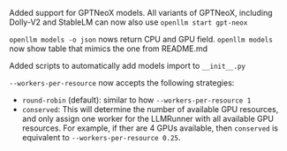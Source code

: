 Added support for GPTNeoX models. All variants of GPTNeoX, including Dolly-V2
and StableLM can now also use `openllm start gpt-neox`

`openllm models -o json` nows return CPU and GPU field. `openllm models` now
show table that mimics the one from README.md

Added scripts to automatically add models import to `__init__.py`

`--workers-per-resource` now accepts the following strategies:

- `round-robin` (default): similar to how `--workers-per-resource 1`
- `conserved`: This will determine the number of available GPU resources, and
  only assign one worker for the LLMRunner with all available GPU resources. For
  example, if ther are 4 GPUs available, then `conserved` is equivalent to
  `--workers-per-resource 0.25`.
